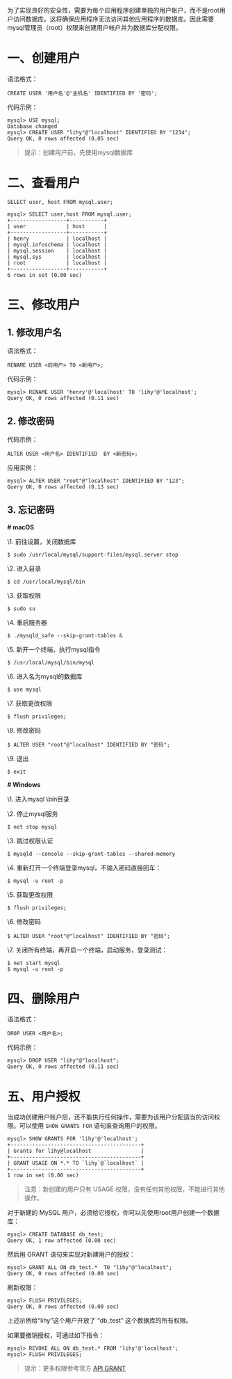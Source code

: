 为了实现良好的安全性，需要为每个应用程序创建单独的用户帐户，而不是root用户访问数据库。这将确保应用程序无法访问其他应用程序的数据库。因此需要mysql管理员（root）权限来创建用户帐户并为数据库分配权限。

# 一、创建用户

语法格式：

```mysql
CREATE USER '用户名'@'主机名' IDENTIFIED BY '密码';
```

代码示例：

```mysql
mysql> USE mysql;
Database changed
mysql> CREATE USER "lihy"@"localhost" IDENTIFIED BY "1234";
Query OK, 0 rows affected (0.05 sec)
```

> 提示：创建用户前，先使用mysql数据库

# 二、查看用户

```mysql
SELECT user, host FROM mysql.user;
```

```mysql
mysql> SELECT user,host FROM mysql.user;
+------------------+-----------+
| user             | host      |
+------------------+-----------+
| henry            | localhost |
| mysql.infoschema | localhost |
| mysql.session    | localhost |
| mysql.sys        | localhost |
| root             | localhost |
+------------------+-----------+
6 rows in set (0.00 sec)
```

# 三、修改用户

## 1. 修改用户名

语法格式：

```mysql
RENAME USER <旧用户> TO <新用户>;
```

代码示例：

```mysql
mysql> RENAME USER 'henry'@'localhost' TO 'lihy'@'localhost';
Query OK, 0 rows affected (0.11 sec)
```

## 2. 修改密码

代码示例：

```mysql
ALTER USER <用户名> IDENTIFIED  BY <新密码>;
```

应用实例：

```mysql
mysql> ALTER USER "root"@"localhost" IDENTIFIED BY "123";
Query OK, 0 rows affected (0.13 sec)
```

## 3. 忘记密码

**# macOS**

\1. 前往设置，关闭数据库

```shell
$ sudo /usr/local/mysql/support-files/mysql.server stop
```

\2. 进入目录

```shell
$ cd /usr/local/mysql/bin
```

\3. 获取权限

```shell
$ sudo su
```

\4. 重启服务器

```shell
$ ./mysqld_safe --skip-grant-tables &
```

\5.  新开一个终端，执行mysql指令

```shell
$ /usr/local/mysql/bin/mysql
```

\6. 进入名为mysql的数据库

```shell
$ use mysql 
```

\7. 获取更改权限

```shell
$ flush privileges;
```

\8. 修改密码

```shell
$ ALTER USER "root"@"localhost" IDENTIFIED BY "密码";
```

\9. 退出

```shell
$ exit
```

**# Windows**

\1. 进入mysql \bin目录

\2. 停止mysql服务

```shell
$ net stop mysql
```

\3. 跳过权限认证

```shell
$ mysqld --console --skip-grant-tables --shared-memory
```

\4. 重新打开一个终端登录mysql，不输入密码直接回车：

```shell
$ mysql -u root -p
```

\5. 获取更改权限

```shell
$ flush privileges;
```

\6. 修改密码

```shell
$ ALTER USER "root"@"localhost" IDENTIFIED BY "密码";
```

\7. 关闭所有终端，再开启一个终端，启动服务，登录测试：

```shell
$ net start mysql
$ mysql -u root -p
```

# 四、删除用户

语法格式：

```mysql
DROP USER <用户名>;
```

代码示例：

```mysql
mysql> DROP USER "lihy"@"localhost";
Query OK, 0 rows affected (0.11 sec)
```

# 五、用户授权

当成功创建用户账户后，还不能执行任何操作，需要为该用户分配适当的访问权限。可以使用 `SHOW GRANTS FOR` 语句来查询用户的权限。

```mysql
mysql> SHOW GRANTS FOR 'lihy'@'localhost';
+------------------------------------------+
| Grants for lihy@localhost                |
+------------------------------------------+
| GRANT USAGE ON *.* TO `lihy`@`localhost` |
+------------------------------------------+
1 row in set (0.00 sec)
```

> 注意：新创建的用户只有 USAGE 权限，没有任何其他权限，不能进行其他操作。

对于新建的 MySQL 用户，必须给它授权，你可以先使用root用户创建一个数据库：

```mysql
mysql> CREATE DATABASE db_test;
Query OK, 1 row affected (0.00 sec)
```

然后用 GRANT 语句来实现对新建用户的授权：

```mysql
mysql> GRANT ALL ON db_test.*  TO "lihy"@"localhost";
Query OK, 0 rows affected (0.00 sec)

```

刷新权限：

```mysql
mysql> FLUSH PRIVILEGES;
Query OK, 0 rows affected (0.00 sec)
```

上述示例给“lihy”这个用户开放了 “db_test” 这个数据库的所有权限。

如果要撤销授权，可通过如下指令：

```mysql
mysql> REVOKE ALL ON db_test.* FROM 'lihy'@'localhost';
mysql> FLUSH PRIVILEGES;
```

> 提示：更多权限参考官方 [API GRANT](https://dev.mysql.com/doc/refman/8.0/en/grant.html)